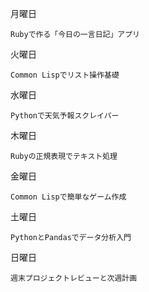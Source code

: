 月曜日

    Rubyで作る「今日の一言日記」アプリ

火曜日

    Common Lispでリスト操作基礎

水曜日

    Pythonで天気予報スクレイパー

木曜日

    Rubyの正規表現でテキスト処理

金曜日

    Common Lispで簡単なゲーム作成

土曜日

    PythonとPandasでデータ分析入門

日曜日

    週末プロジェクトレビューと次週計画
